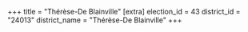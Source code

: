 +++
title = "Thérèse-De Blainville"
[extra]
election_id = 43
district_id = "24013"
district_name = "Thérèse-De Blainville"
+++
